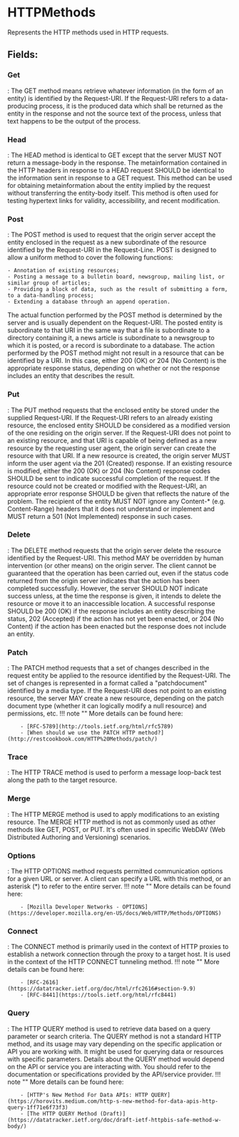 # HTTPMethods

Represents the HTTP methods used in HTTP requests. 

## **Fields**:
### **Get**
: The GET method means retrieve whatever information (in the form of an entity) is identified by the Request-URI. If the Request-URI refers to a data-producing process, it is the produced data which shall be returned as the entity in the response and not the source text of the process, unless that text happens to be the output of the process. 
### **Head**
: The HEAD method is identical to GET except that the server MUST NOT return a message-body in the response. The metainformation contained in the HTTP headers in response to a HEAD request SHOULD be identical to the information sent in response to a GET request. This method can be used for obtaining metainformation about the entity implied by the request without transferring the entity-body itself. This method is often used for testing hypertext links for validity, accessibility, and recent modification. 
### **Post**
: The POST method is used to request that the origin server accept the entity enclosed in the request as a new subordinate of the resource identified by the Request-URI in the Request-Line. POST is designed to allow a uniform method to cover the following functions: 

	- Annotation of existing resources;
	- Posting a message to a bulletin board, newsgroup, mailing list, or similar group of articles;
	- Providing a block of data, such as the result of submitting a form, to a data-handling process;
	- Extending a database through an append operation.

 The actual function performed by the POST method is determined by the server and is usually dependent on the Request-URI. The posted entity is subordinate to that URI in the same way that a file is subordinate to a directory containing it, a news article is subordinate to a newsgroup to which it is posted, or a record is subordinate to a database. The action performed by the POST method might not result in a resource that can be identified by a URI. In this case, either 200 (OK) or 204 (No Content) is the appropriate response status, depending on whether or not the response includes an entity that describes the result. 
### **Put**
: The PUT method requests that the enclosed entity be stored under the supplied Request-URI. If the Request-URI refers to an already existing resource, the enclosed entity SHOULD be considered as a modified version of the one residing on the origin server. If the Request-URI does not point to an existing resource, and that URI is capable of being defined as a new resource by the requesting user agent, the origin server can create the resource with that URI. If a new resource is created, the origin server MUST inform the user agent via the 201 (Created) response. If an existing resource is modified, either the 200 (OK) or 204 (No Content) response codes SHOULD be sent to indicate successful completion of the request. If the resource could not be created or modified with the Request-URI, an appropriate error response SHOULD be given that reflects the nature of the problem. The recipient of the entity MUST NOT ignore any Content-* (e.g. Content-Range) headers that it does not understand or implement and MUST return a 501 (Not Implemented) response in such cases. 
### **Delete**
: The DELETE method requests that the origin server delete the resource identified by the Request-URI. This method MAY be overridden by human intervention (or other means) on the origin server. The client cannot be guaranteed that the operation has been carried out, even if the status code returned from the origin server indicates that the action has been completed successfully. However, the server SHOULD NOT indicate success unless, at the time the response is given, it intends to delete the resource or move it to an inaccessible location. A successful response SHOULD be 200 (OK) if the response includes an entity describing the status, 202 (Accepted) if the action has not yet been enacted, or 204 (No Content) if the action has been enacted but the response does not include an entity. 
### **Patch**
: The PATCH method requests that a set of changes described in the request entity be applied to the resource identified by the Request-URI. The set of changes is represented in a format called a "patchdocument" identified by a media type. If the Request-URI does not point to an existing resource, the server MAY create a new resource, depending on the patch document type (whether it can logically modify a null resource) and permissions, etc. 
	!!! note ""
		More details can be found here: 

		- [RFC-5789](http://tools.ietf.org/html/rfc5789)
		- [When should we use the PATCH HTTP method?](http://restcookbook.com/HTTP%20Methods/patch/)



### **Trace**
: The HTTP TRACE method is used to perform a message loop-back test along the path to the target resource. 
### **Merge**
: The HTTP MERGE method is used to apply modifications to an existing resource. The MERGE HTTP method is not as commonly used as other methods like GET, POST, or PUT. It's often used in specific WebDAV (Web Distributed Authoring and Versioning) scenarios. 
### **Options**
: The HTTP OPTIONS method requests permitted communication options for a given URL or server. A client can specify a URL with this method, or an asterisk (*) to refer to the entire server. 
	!!! note ""
		More details can be found here: 

		- [Mozilla Developer Networks - OPTIONS](https://developer.mozilla.org/en-US/docs/Web/HTTP/Methods/OPTIONS)



### **Connect**
: The CONNECT method is primarily used in the context of HTTP proxies to establish a network connection through the proxy to a target host. It is used in the context of the HTTP CONNECT tunneling method. 
	!!! note ""
		More details can be found here: 

		- [RFC-2616](https://datatracker.ietf.org/doc/html/rfc2616#section-9.9)
		- [RFC-8441](https://tools.ietf.org/html/rfc8441)



### **Query**
: The HTTP QUERY method is used to retrieve data based on a query parameter or search criteria. The QUERY method is not a standard HTTP method, and its usage may vary depending on the specific application or API you are working with. It might be used for querying data or resources with specific parameters. Details about the QUERY method would depend on the API or service you are interacting with. You should refer to the documentation or specifications provided by the API/service provider. 
	!!! note ""
		More details can be found here: 

		- [HTTP's New Method For Data APIs: HTTP QUERY](https://horovits.medium.com/http-s-new-method-for-data-apis-http-query-1ff71e6f73f3)
		- [The HTTP QUERY Method (Draft)](https://datatracker.ietf.org/doc/draft-ietf-httpbis-safe-method-w-body/)



